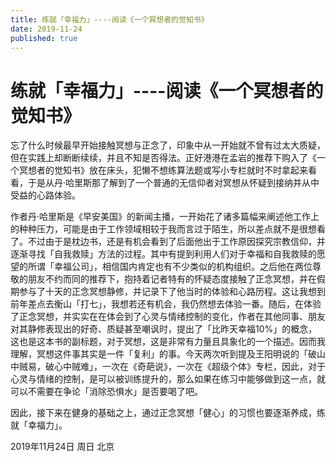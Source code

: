 ```yaml
---
title: 练就「幸福力」----阅读《一个冥想者的觉知书》
date: 2019-11-24
published: true
---
```


# 练就「幸福力」----阅读《一个冥想者的觉知书》

忘了什么时候最早开始接触冥想与正念了，印象中从一开始就不曾有过太大质疑，但在实践上却断断续续，并且不知是否得法。正好港港在孟岩的推荐下购入了《一个冥想者的觉知书》放在床头，犯懒不想练算法题或写小专栏就时不时拿起来看看，于是从丹·哈里斯那了解到了一个普通的无信仰者对冥想从怀疑到接纳并从中受益的心路体验。

作者丹·哈里斯是《早安美国》的新闻主播，一开始花了诸多篇幅来阐述他工作上的种种压力，可能是由于工作领域相较于我而言过于陌生，所以差点就不是很想看了。不过由于是枕边书，还是有机会看到了后面他出于工作原因探究宗教信仰，并逐渐寻找「自我救赎」方法的过程。其中有提到利用人们对于幸福和自我救赎的愿望的所谓「幸福公司」，相信国内肯定也有不少类似的机构组织。之后他在两位尊敬的朋友不约而同的推荐下，抱持着记者特有的怀疑态度接触了正念冥想，并在假期参与了十天的正念冥想静修，并记录下了他当时的体验和心路历程。这让我想到前年差点去衡山「打七」，我想若还有机会，我仍然想去体验一番。随后，在体验了正念冥想，并实实在在体会到了心灵与情绪控制的变化，作者在其他同事、朋友对其静修表现出的好奇、质疑甚至嘲讽时，提出了「比昨天幸福10%」的概念，这也是这本书的副标题，对于冥想，这是非常有力量且具象化的一个描述。因而我理解，冥想这件事其实是一件「复利」的事。今天两次听到提及王阳明说的「破山中贼易，破心中贼难」，一次在《奇葩说》，一次在《超级个体》专栏，因此，对于心灵与情绪的控制，是可以被训练提升的，那么如果在练习中能够做到这一点，就可以不需要在争论「消除恐惧水」是否要喝了吧。

因此，接下来在健身的基础之上，通过正念冥想「健心」的习惯也要逐渐养成，练就「幸福力」。

2019年11月24日 周日 北京
